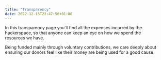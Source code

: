 ```yaml
---
title: "Transparency"
date: 2022-12-15T23:47:56+01:00
---
```


In this transparency page you'll find all the expenses incurred by the hackerspace, so that anyone can keep an eye on how we spend the resources we have.

Being funded mainly through voluntary contributions, we care deeply about ensuring our donors feel like their money are being used for a good cause.
